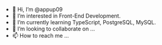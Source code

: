 - 👋 Hi, I’m @appup09
- 👀 I’m interested in Front-End Development.
- 🌱 I’m currently learning TypeScript, PostgreSQL, MySQL.
- 💞️ I’m looking to collaborate on ...
- 📫 How to reach me ...

<!---
appup09/appup09 is a ✨ special ✨ repository because its `README.md` (this file) appears on your GitHub profile.
You can click the Preview link to take a look at your changes.
--->
